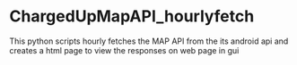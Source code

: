 # ChargedUpMapAPI_hourlyfetch
This python scripts hourly fetches the MAP API from the its android api and creates a html page to view the responses on web page in gui
